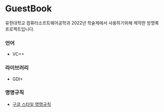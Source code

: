 # GuestBook
유한대학교 컴퓨터소프트웨어공학과 2022년 학술제에서 사용하기위해 제작한 방명록 프로젝트입니다.

### 언어
* VC++

### 라이브러리
* GDI+

### 명명규칙
* [구글 스타일 명명규칙](https://google.github.io/styleguide/cppguide.html#General_Naming_Rules)
